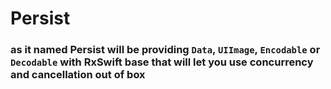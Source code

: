 #  Persist
### as it named Persist will be providing ``Data``, ``UIImage``, ``Encodable`` or ``Decodable`` with RxSwift base that will let you use concurrency and cancellation out of box

 

